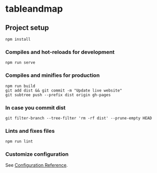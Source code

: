 # tableandmap

## Project setup
```
npm install
```

### Compiles and hot-reloads for development
```
npm run serve
```

### Compiles and minifies for production
```
npm run build
git add dist && git commit -m "Update live website"
git subtree push --prefix dist origin gh-pages
```

### In case you commit dist
```
git filter-branch --tree-filter 'rm -rf dist' --prune-empty HEAD
```

### Lints and fixes files
```
npm run lint
```

### Customize configuration
See [Configuration Reference](https://cli.vuejs.org/config/).
